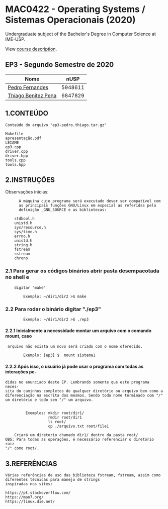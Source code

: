 # MAC0422 - Operating Systems / Sistemas Operacionais (2020)
Undergraduate subject of the Bachelor's Degree in Computer Science at IME-USP.

View [course description](https://uspdigital.usp.br/jupiterweb/obterDisciplina?nomdis=&sgldis=mac0422).

## EP3 - Segundo Semestre de 2020

Nome | nUSP
--- | ---
[Pedro Fernandes](https://github.com/Pedro84skynet) | 5948611
[Thiago Benitez Pena](https://github.com/thiago-pena) | 6847829

## 1.CONTEÚDO

    Conteúdo do arquivo "ep3-pedro.thiago.tar.gz"

    Makefile
    apresentação.pdf
    LEIAME
    ep3.cpp
    driver.cpp
    driver.hpp
    tools.cpp
    tools.hpp


## 2.INSTRUÇÕES

  Observações inicias:

          A máquina cujo programa será executado dever ser compatível com
          as principais funções GNU/Linux em especial as referidas pela
          definição _GNU_SOURCE e as bibliotecas:

 		stdbool.h
		unistd.h
		sys/resource.h
		sys/time.h
		errno.h
		unistd.h
		string.h
		fstream
		sstream
        chrono



  ### 2.1   Para gerar os códigos binários abrir pasta desempacotada no shell e
        digitar "make"

          	Exemplo: ~/dir1/dir2 >$ make

  ### 2.2   Para rodar o binário digitar "./ep3"

          	Exemplo: ~/dir1/dir2 >$ ./ep3

  #### 2.2.1 Inicialmente a necessidade montar um arquivo com o comando mount, caso
  	 arquivo não exista um novo será criado com o nome oferecido.

        	Exemplo: [ep3] $  mount sistema1

  #### 2.2.2 Após isso, o usuário já pode usar o programa com todas as interações pe-
  	didas no enunciado deste EP. Lembrando somente que este programa neces-
  	sita do caminhos completos de qualquer diretório ou arquivo bem como a
  	diferenciação na escrita dos mesmos. Sendo todo nome terminado com "/"
  	um diretório e todo sem "/" um arquivo.


         	 Exemplos: mkdir root/dir1/
                       rmdir root/dir1
                       ls root/
                       cp ./arquivo.txt root/file1

        Criará um diretorio chamado dir1/ dentro da pasta root/
    OBS: Para todas as operações, é necessário referenciar o diretório raiz
    "/" como root/.


## 3.REFERÊNCIAS

   	Várias referências de uso das biblioteca fstream, fstream, assim como diferentes técnicas para manejo de strings
	inspiradas nos sites:

	https://pt.stackoverflow.com/
	https://man7.org/
	https://linux.die.net/

